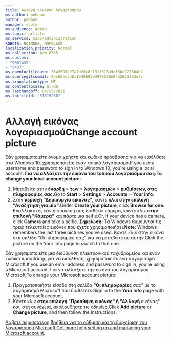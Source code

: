 ```yaml
---
title: Αλλαγή εικόνας λογαριασμού
ms.author: pebaum
author: pebaum
manager: scotv
ms.audience: Admin
ms.topic: article
ms.service: o365-administration
ROBOTS: NOINDEX, NOFOLLOW
localization_priority: Normal
ms.collection: Adm_O365
ms.custom:
- "9001439"
- "3437"
ms.openlocfilehash: 3642697d27a7e20c8c131f513a3ef80c9223b4d2
ms.sourcegitcommit: 8bc60ec34bc1e40685e3976576e04a2623f63a7c
ms.translationtype: MT
ms.contentlocale: el-GR
ms.lasthandoff: 04/15/2021
ms.locfileid: "51819260"
---
```

# <a name="change-account-picture"></a><span data-ttu-id="441cc-102">Αλλαγή εικόνας λογαριασμού</span><span class="sxs-lookup"><span data-stu-id="441cc-102">Change account picture</span></span>

<span data-ttu-id="441cc-103">Εάν χρησιμοποιείτε όνομα χρήστη και κωδικό πρόσβασης για να εισέλθετε στα Windows 10, χρησιμοποιείτε έναν τοπικό λογαριασμό.</span><span class="sxs-lookup"><span data-stu-id="441cc-103">If you use a username and password to sign in to Windows 10, you're using a local account.</span></span> <span data-ttu-id="441cc-104">**Για να αλλάξετε την εικόνα του τοπικού λογαριασμού σας:**</span><span class="sxs-lookup"><span data-stu-id="441cc-104">**To change your local account picture**:</span></span>

1. <span data-ttu-id="441cc-105">Μεταβείτε στην **έναρξη**  >  **των**  >  **λογαριασμών**  >  **ρυθμίσεων, στις πληροφορίες σας.**</span><span class="sxs-lookup"><span data-stu-id="441cc-105">Go to **Start** > **Settings** > **Accounts** > **Your info**.</span></span>
2. <span data-ttu-id="441cc-106">Στην **περιοχή "Δημιουργία εικόνας",** κάντε **κλικ στην επιλογή "Αναζήτηση για μία".**</span><span class="sxs-lookup"><span data-stu-id="441cc-106">Under **Create your picture**, click **Browse for one**.</span></span> <span data-ttu-id="441cc-107">Εναλλακτικά, εάν η συσκευή σας διαθέτει κάμερα, κάντε κλικ **στην επιλογή "Κάμερα"** και πάρτε μια selfie.</span><span class="sxs-lookup"><span data-stu-id="441cc-107">Or, if your device has a camera, click **Camera** and take a selfie.</span></span> 
    <span data-ttu-id="441cc-108">**Σημείωση:** Τα Windows θυμούνται τις τρεις τελευταίες εικόνες που έχετε χρησιμοποιήσει.</span><span class="sxs-lookup"><span data-stu-id="441cc-108">**Note**: Windows remembers the last three pictures you've used.</span></span> <span data-ttu-id="441cc-109">Κάντε κλικ στην εικόνα στη σελίδα "Οι πληροφορίες σας" για να μεταβείτε σε αυτήν.</span><span class="sxs-lookup"><span data-stu-id="441cc-109">Click the picture on the Your info page to switch to that one.</span></span>

<span data-ttu-id="441cc-110">Εάν χρησιμοποιείτε μια διεύθυνση ηλεκτρονικού ταχυδρομείου και έναν κωδικό πρόσβασης για να εισέλθετε, χρησιμοποιείτε ένα λογαριασμό Microsoft.</span><span class="sxs-lookup"><span data-stu-id="441cc-110">If you use an email address and password to sign in, you're using a Microsoft account.</span></span> <span data-ttu-id="441cc-111">Για να αλλάξετε την εικόνα του λογαριασμού Microsoft:</span><span class="sxs-lookup"><span data-stu-id="441cc-111">To change your Microsoft account picture:</span></span>

1. <span data-ttu-id="441cc-112">Πραγματοποιήστε είσοδο στη σελίδα **"Οι πληροφορίες** σας" με το λογαριασμό Microsoft που διαθέτετε.</span><span class="sxs-lookup"><span data-stu-id="441cc-112">Sign in to the **Your info** page with your Microsoft account.</span></span>
2. <span data-ttu-id="441cc-113">Κάντε κλικ **στην επιλογή "Προσθήκη** **εικόνας" ή "Αλλαγή** εικόνας" και, στη συνέχεια, ακολουθήστε τις οδηγίες.</span><span class="sxs-lookup"><span data-stu-id="441cc-113">Click **Add picture** or **Change picture**, and then follow the instructions.</span></span>

<span data-ttu-id="441cc-114">[Λάβετε περισσότερη βοήθεια για τη ρύθμιση και τη διαχείριση του λογαριασμού Microsoft.](https://support.microsoft.com/products/microsoft-account?category=manage-account)</span><span class="sxs-lookup"><span data-stu-id="441cc-114">[Get more help setting up and managing your Microsoft account](https://support.microsoft.com/products/microsoft-account?category=manage-account).</span></span>
